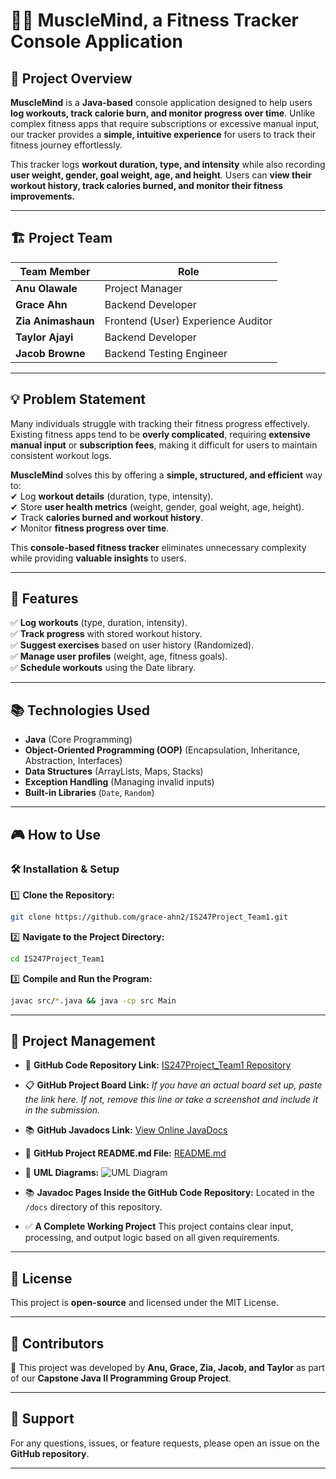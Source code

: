 # 🏋️‍♂️ MuscleMind, a Fitness Tracker Console Application

## 📌 Project Overview

**MuscleMind** is a **Java-based** console application designed to help users **log workouts, track calorie burn, and monitor progress over time**. Unlike complex fitness apps that require subscriptions or excessive manual input, our tracker provides a **simple, intuitive experience** for users to track their fitness journey effortlessly.

This tracker logs **workout duration, type, and intensity** while also recording **user weight, gender, goal weight, age, and height**. Users can **view their workout history, track calories burned, and monitor their fitness improvements.**

---

## 🏗️ Project Team

| Team Member        | Role                               |
| ------------------ | ---------------------------------- |
| **Anu Olawale**    | Project Manager                    |
| **Grace Ahn**      | Backend Developer                  |
| **Zia Animashaun** | Frontend (User) Experience Auditor |
| **Taylor Ajayi**   | Backend Developer                  |
| **Jacob Browne**   | Backend Testing Engineer           |

---

## 💡 Problem Statement

Many individuals struggle with tracking their fitness progress effectively. Existing fitness apps tend to be **overly complicated**, requiring **extensive manual input** or **subscription fees**, making it difficult for users to maintain consistent workout logs.

**MuscleMind** solves this by offering a **simple, structured, and efficient** way to:  
✔ Log **workout details** (duration, type, intensity).  
✔ Store **user health metrics** (weight, gender, goal weight, age, height).  
✔ Track **calories burned and workout history**.  
✔ Monitor **fitness progress over time**.  

This **console-based fitness tracker** eliminates unnecessary complexity while providing **valuable insights** to users.

---

## 🎯 Features

✅ **Log workouts** (type, duration, intensity).  
✅ **Track progress** with stored workout history.  
✅ **Suggest exercises** based on user history (Randomized).  
✅ **Manage user profiles** (weight, age, fitness goals).  
✅ **Schedule workouts** using the Date library.  

---

## 📚 Technologies Used

* **Java** (Core Programming)
* **Object-Oriented Programming (OOP)** (Encapsulation, Inheritance, Abstraction, Interfaces)
* **Data Structures** (ArrayLists, Maps, Stacks)
* **Exception Handling** (Managing invalid inputs)
* **Built-in Libraries** (`Date`, `Random`)

---

## 🎮 How to Use

### 🛠️ **Installation & Setup**

1️⃣ **Clone the Repository:**

```sh
git clone https://github.com/grace-ahn2/IS247Project_Team1.git
```

2️⃣ **Navigate to the Project Directory:**

```sh
cd IS247Project_Team1
```

3️⃣ **Compile and Run the Program:**

```sh
javac src/*.java && java -cp src Main
```

---

## 📌 Project Management

* 📂 **GitHub Code Repository Link:**
  [IS247Project\_Team1 Repository](https://github.com/grace-ahn2/IS247Project_Team1)

* 📋 **GitHub Project Board Link:**
  *If you have an actual board set up, paste the link here. If not, remove this line or take a screenshot and include it in the submission.*

* 📚 **GitHub Javadocs Link:**
  [View Online JavaDocs](https://grace-ahn2.github.io/IS247Project_Team1/index.html)

* 📄 **GitHub Project README.md File:**
  [README.md](https://github.com/grace-ahn2/IS247Project_Team1/blob/master/README.md)

* 📐 **UML Diagrams:**
  ![UML Diagram](./UML_Diagrams/UML_Diagrams.png)

* 📚 **Javadoc Pages Inside the GitHub Code Repository:**
  Located in the `/docs` directory of this repository.

* ✅ **A Complete Working Project**
  This project contains clear input, processing, and output logic based on all given requirements.

---

## 📜 License

This project is **open-source** and licensed under the MIT License.

---

## 👥 Contributors

💖 This project was developed by **Anu, Grace, Zia, Jacob, and Taylor** as part of our **Capstone Java II Programming Group Project**.

---

## 💬 Support

For any questions, issues, or feature requests, please open an issue on the **GitHub repository**.

---
